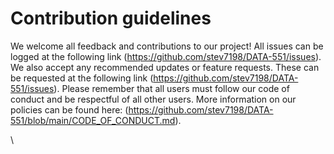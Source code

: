 # **Contribution guidelines**

We welcome all feedback and contributions to our project! All issues can be logged at the following link (<https://github.com/stev7198/DATA-551/issues>). We also accept any recommended updates or feature requests. These can be requested at the following link (<https://github.com/stev7198/DATA-551/issues>). Please remember that all users must follow our code of conduct and be respectful of all other users. More information on our policies can be found here: (<https://github.com/stev7198/DATA-551/blob/main/CODE_OF_CONDUCT.md>).

\

